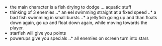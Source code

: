 * the main character is a fish drying to dodge ... aquatic stuff
* thinking of 3 enemies
..* an eel swimming straight at a fixed speed
..* a bad fish swimming in small bursts
..* a jellyfish going up and than floats down again, go up and float down again, while moving towards the player.
* starfish will give you points
* powerups give you specials
..* all enemies on screen turn into stars
